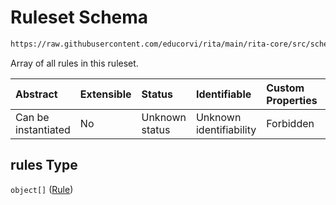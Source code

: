 # Ruleset Schema

```txt
https://raw.githubusercontent.com/educorvi/rita/main/rita-core/src/schema/schema.json#/properties/rules
```

Array of all rules in this ruleset.

| Abstract            | Extensible | Status         | Identifiable            | Custom Properties | Additional Properties | Access Restrictions | Defined In                                                           |
| :------------------ | :--------- | :------------- | :---------------------- | :---------------- | :-------------------- | :------------------ | :------------------------------------------------------------------- |
| Can be instantiated | No         | Unknown status | Unknown identifiability | Forbidden         | Allowed               | none                | [schema.json\*](../../src/schema/schema.json "open original schema") |

## rules Type

`object[]` ([Rule](rule.md))
